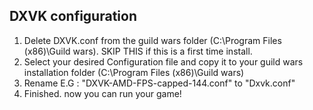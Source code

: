 ## DXVK configuration


1. Delete DXVK.conf from the guild wars folder (C:\Program Files (x86)\Guild wars\). SKIP THIS if this is a first time install.
2. Select your desired Configuration file and copy it to your guild wars installation folder (C:\Program Files (x86)\Guild wars\)
3. Rename E.G : "DXVK-AMD-FPS-capped-144.conf" to "Dxvk.conf"
4. Finished. now you can run your game!
